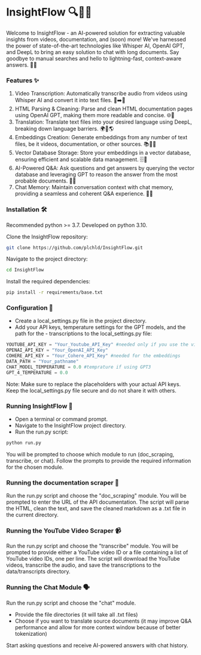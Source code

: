 # InsightFlow 🔍🧠🌐
Welcome to InsightFlow - an AI-powered solution for extracting valuable insights from videos, documentation, and (soon) more! We've harnessed the power of state-of-the-art technologies like Whisper AI, OpenAI GPT, and DeepL to bring an easy solution to chat with long documents. Say goodbye to manual searches and hello to lightning-fast, context-aware answers. 🧠🤖

### Features ✨
1. Video Transcription: Automatically transcribe audio from videos using Whisper AI and convert it into text files. 🎥➡️📄
2. HTML Parsing & Cleaning: Parse and clean HTML documentation pages using OpenAI GPT, making them more readable and concise. 🌐📖
3. Translation: Translate text files into your desired language using DeepL, breaking down language barriers. 🌍🔀🌎
4. Embeddings Creation: Generate embeddings from any number of text files, be it videos, documentation, or other sources. 📚🔗🧩
5. Vector Database Storage: Store your embeddings in a vector database, ensuring efficient and scalable data management. 🗄️💼
6. AI-Powered Q&A: Ask questions and get answers by querying the vector database and leveraging GPT to reason the answer from the most probable documents. 🤔💡
7. Chat Memory: Maintain conversation context with chat memory, providing a seamless and coherent Q&A experience. 💬🔁


### Installation 🛠️
Recommended python >= 3.7. Developed on python 3.10.

Clone the InsightFlow repository:
```bash
git clone https://github.com/plchld/InsightFlow.git
```
Navigate to the project directory:
```bash
cd InsightFlow
```
Install the required dependencies:
```bash
pip install -r requirements/base.txt
```
### Configuration 🔧
- Create a local_settings.py file in the project directory.
- Add your API keys, temperature settings for the GPT models, and the path for the - transcriptions to the local_settings.py file:

```python
YOUTUBE_API_KEY = "Your_Youtube_API_Key" #needed only if you use the video scraper
OPENAI_API_KEY = "Your_OpenAI_API_Key"
COHERE_API_KEY = "Your_Cohere_API_Key" #needed for the embeddings
DATA_PATH = "Your_pathname"
CHAT_MODEL_TEMPERATURE = 0.0 #temprature if using GPT3
GPT_4_TEMPERATURE = 0.0
```
Note: Make sure to replace the placeholders with your actual API keys. Keep the local_settings.py file secure and do not share it with others.

### Running InsightFlow 🚀
- Open a terminal or command prompt.
- Navigate to the InsightFlow project directory.
- Run the run.py script:
```bash
python run.py
```
You will be prompted to choose which module to run (doc_scraping, transcribe, or chat). Follow the prompts to provide the required information for the chosen module.

### Running the documentation scraper 📑
Run the run.py script and choose the "doc_scraping" module.
You will be prompted to enter the URL of the API documentation. The script will parse the HTML, clean the text, and save the cleaned markdown as a .txt file in the current directory.

### Running the YouTube Video Scraper 📹
Run the run.py script and choose the "transcribe" module.
You will be prompted to provide either a YouTube video ID or a file containing a list of YouTube video IDs, one per line.
The script will download the YouTube videos, transcribe the audio, and save the transcriptions to the data/transcripts directory.

### Running the Chat Module 🗣️
Run the run.py script and choose the "chat" module.
- Provide the file directories (it will take all .txt files)
- Choose if you want to translate source documents (it may improve Q&A performance and allow for more context window because of better tokenization)

Start asking questions and receive AI-powered answers with chat history.